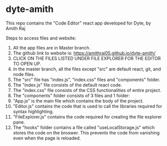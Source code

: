 # dyte-amith
This repo contains the "Code Editor" react app developed for Dyte, by Amith Raj

Steps to access files and website:
1. All the app files are in Master branch.
2. The github link to website is: https://amithraj05.github.io/dyte-amith/
3. CLICK ON THE FILES LISTED UNDER FILE EXPLORER FOR THE EDITOR TO OPEN UP.
4. In the master branch, all the files except "src" are default react, git, and node files.
5. The "src" file has "index.js", "index.css" files and "components" folder.
6. The "index.js" file consists of the default react code.
7. The "index.css" file consists of the CSS functionalities of entire project.
8. The "components" folder consists of 3 files and 1 folder:
9. "App.js" is the main file which contains the body of the project.
10. "Editor.js" contains the code that is used to call the libraries required for syntax highlighting.
11. "FileExplorer.js" contains the code required for creating the file explorer pane.
12. The "hooks" folder contains a file called "useLocalStorage.js" which stores the code on the broswer. This prevents the code from vanishing even when the page is reloaded.
